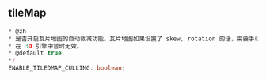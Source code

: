 
## tileMap
```typescript
* @zh
* 是否开启瓦片地图的自动裁减功能。瓦片地图如果设置了 skew, rotation 的话，需要手动关闭，否则渲染会出错。
* 在 3D 引擎中暂时无效。
* @default true
*/
ENABLE_TILEDMAP_CULLING: boolean;
```
